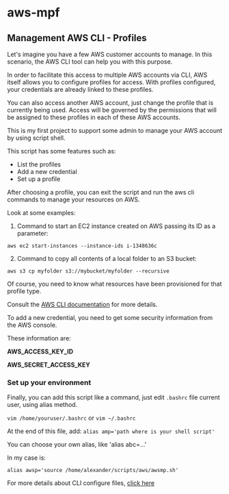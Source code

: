 # aws-mpf

## Management AWS CLI - Profiles

Let's imagine you have a few AWS customer accounts to manage. In this scenario, the AWS CLI tool can help you with this purpose.

In order to facilitate this access to multiple AWS accounts via CLI, AWS itself allows you to configure profiles for access. With profiles configured, your credentials are already linked to these profiles.

You can also access another AWS account, just change the profile that is currently being used.
Access will be governed by the permissions that will be assigned to these profiles in each of these AWS accounts.

This is my first project to support some admin to manage your
AWS account by using script shell.

This script has some features such as:
* List the profiles
* Add a new credential
* Set up a profile

After choosing a profile, you can exit the script and run the aws cli commands to manage your resources on AWS.

Look at some examples:

1. Command to start an EC2 instance created on AWS passing its ID as a parameter:

`aws ec2 start-instances --instance-ids i-1348636c`

2. Command to copy all contents of a local folder to an S3 bucket:

`aws s3 cp myfolder s3://mybucket/myfolder --recursive`

Of course, you need to know what resources have been provisioned for that profile type.

Consult the [AWS CLI documentation](https://docs.aws.amazon.com/cli/index.html) for more details.

To add a new credential, you need to get some security information from the AWS console.

These information are:

**AWS_ACCESS_KEY_ID**

**AWS_SECRET_ACCESS_KEY**

### **Set up your environment**

Finally, you can add this script like a command, just edit `.bashrc` file current user, using alias method.

`vim /home/youruser/.bashrc`
or
`vim ~/.bashrc`

At the end of this file, add:
`alias amp='path where is your shell script'`

You can choose your own alias, like 'alias abc=...'

In my case is:

`alias awsp='source /home/alexander/scripts/aws/awsmp.sh'`

For more details about CLI configure files, [click here](https://docs.aws.amazon.com/cli/latest/userguide/cli-configure-files.html)

